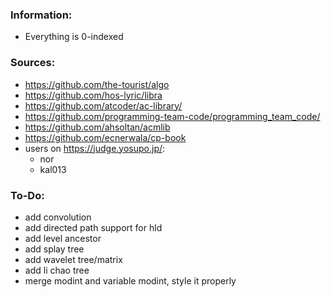 ### Information:

- Everything is 0-indexed

### Sources:

- https://github.com/the-tourist/algo
- https://github.com/hos-lyric/libra
- https://github.com/atcoder/ac-library/
- https://github.com/programming-team-code/programming_team_code/
- https://github.com/ahsoltan/acmlib
- https://github.com/ecnerwala/cp-book
- users on https://judge.yosupo.jp/:
    - nor
    - kal013


### To-Do:

- add convolution
- add directed path support for hld
- add level ancestor
- add splay tree
- add wavelet tree/matrix
- add li chao tree
- merge modint and variable modint, style it properly